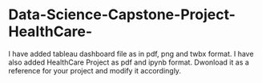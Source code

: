 # Data-Science-Capstone-Project-HealthCare-
I have added tableau dashboard file as in pdf, png and twbx format.
I have also added HealthCare Project as pdf and ipynb format.
Dwonload it as a reference for your project and modify it accordingly. 
